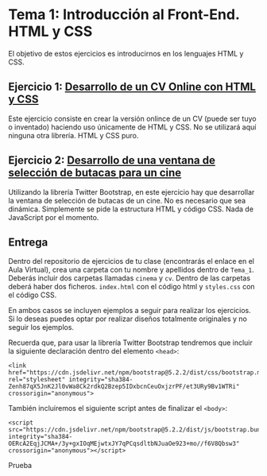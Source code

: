 Tema 1: Introducción al Front-End. HTML y CSS
=============================================

El objetivo de estos ejercicios es introducirnos en los lenguajes HTML y CSS.

## Ejercicio 1: [**Desarrollo de un CV Online con HTML y CSS**](https://github.com/UnirCs/DWFS-GLOBAL/tree/master/Tema_1/Ejercicios/CV)

Este ejercicio consiste en crear la versión onlince de un CV (puede ser tuyo o inventado) haciendo uso únicamente de HTML y CSS. No se utilizará aquí ninguna otra librería. HTML y CSS puro.

## Ejercicio 2: [**Desarrollo de una ventana de selección de butacas para un cine**](https://github.com/UnirCs/DWFS-GLOBAL/tree/master/Tema_1/Ejercicios/Cinema)

Utilizando la librería Twitter Bootstrap, en este ejercicio hay que desarrollar la ventana de selección de butacas de un cine. No es necesario que sea dinámica. Simplemente se pide la estructura HTML y código CSS. Nada de JavaScript por el momento.


## Entrega

Dentro del repositorio de ejercicios de tu clase (encontrarás el enlace en el Aula Virtual), crea una carpeta con tu nombre y apellidos dentro de ``Tema_1``. Deberás incluir dos carpetas llamadas ``cinema`` y ``cv``. Dentro de las carpetas deberá haber dos ficheros. ``index.html`` con el código html y ``styles.css`` con el código CSS.

En ambos casos se incluyen ejemplos a seguir para realizar los ejercicios. Si lo deseas puedes optar por realizar diseños totalmente originales y no seguir los ejemplos.

Recuerda que, para usar la librería Twitter Bootstrap tendremos que incluir la siguiente declaración dentro del elemento ``<head>``:
```
<link href="https://cdn.jsdelivr.net/npm/bootstrap@5.2.2/dist/css/bootstrap.min.css" rel="stylesheet" integrity="sha384-Zenh87qX5JnK2Jl0vWa8Ck2rdkQ2Bzep5IDxbcnCeuOxjzrPF/et3URy9Bv1WTRi" crossorigin="anonymous">
```
También incluiremos el siguiente script antes de finalizar el ``<body>``:
```
<script src="https://cdn.jsdelivr.net/npm/bootstrap@5.2.2/dist/js/bootstrap.bundle.min.js" integrity="sha384-OERcA2EqjJCMA+/3y+gxIOqMEjwtxJY7qPCqsdltbNJuaOe923+mo//f6V8Qbsw3" crossorigin="anonymous"></script>
```


Prueba